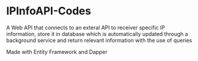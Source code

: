 # IPInfoAPI-Codes

A Web API that connects to an exteral API to receiver specific IP information, store it in database which is automatically updated through a background service and return relevant information with the use of queries

Made with Entity Framework and Dapper
